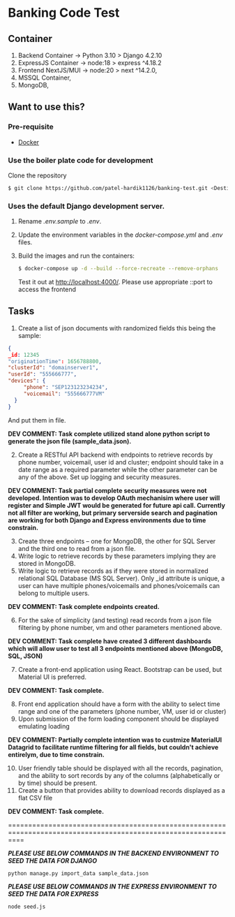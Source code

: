 # Banking Code Test

## Container

1. Backend Container -> Python 3.10 > Django 4.2.10
1. ExpressJS Container -> node:18 > express ^4.18.2
1. Frontend NextJS/MUI -> node:20 > next ^14.2.0,
1. MSSQL Container,
1. MongoDB,

## Want to use this?

### Pre-requisite

- [Docker](https://www.docker.com/)

### Use the boiler plate code for development

Clone the repository

```sh
$ git clone https://github.com/patel-hardik1126/banking-test.git <DestinationDirectory>
```

### Uses the default Django development server.

1. Rename _.env.sample_ to _.env_.
1. Update the environment variables in the _docker-compose.yml_ and _.env_ files.
1. Build the images and run the containers:

   ```sh
   $ docker-compose up -d --build --force-recreate --remove-orphans
   ```

   Test it out at [http://localhost:4000/](http://localhost:4000). Please use appropriate ::port to access the frontend

## Tasks

1. Create a list of json documents with randomized fields this being the sample:

```json
{
_id: 12345
"originationTime": 1656788800,
"clusterId": "domainserver1",
"userId": "555666777",
"devices": {
     "phone": "SEP123123234234",
     "voicemail": "555666777VM"
  }
}
```

And put them in file.

**DEV COMMENT: Task complete utilized stand alone python script to generate the json file (sample_data.json).**

2. Create a RESTful API backend with endpoints to retrieve records by phone number,
   voicemail, user id and cluster; endpoint should take in a date range as a required
   parameter while the other parameter can be any of the above. Set up logging and
   security measures.

**DEV COMMENT: Task partial complete security measures were not developed. Intention was to develop OAuth mechanisim where user will register and Simple JWT would be generated for future api call. Currently not all filter are working, but primary serverside search and pagination are working for both Django and Express environments due to time constrain.**

3. Create three endpoints – one for MongoDB, the other for SQL Server and the third one
   to read from a json file.
4. Write logic to retrieve records by these parameters implying they are stored in
   MongoDB.
5. Write logic to retrieve records as if they were stored in normalized relational SQL
   Database (MS SQL Server).
   Only \_id attribute is unique, a user can have multiple phones/voicemails and
   phones/voicemails can belong to multiple users.

**DEV COMMENT: Task complete endpoints created.**

6. For the sake of simplicity (and testing) read records from a json file filtering by phone
   number, vm and other parameters mentioned above.

**DEV COMMENT: Task complete have created 3 different dashboards which will allow user to test all 3 endpoints mentioned above (MongoDB, SQL, JSON)**

7. Create a front-end application using React. Bootstrap can be used, but Material UI is
   preferred.

**DEV COMMENT: Task complete.**

8. Front end application should have a form with the ability to select time range and one of
   the parameters (phone number, VM, user id or cluster)
9. Upon submission of the form loading component should be displayed emulating loading

**DEV COMMENT: Partially complete intention was to custmize MaterialUI Datagrid to facilitate runtime filtering for all fields, but couldn't achieve entirelym, due to time constrain.**

10. User friendly table should be displayed with all the records, pagination, and the ability
    to sort records by any of the columns (alphabetically or by time) should be present.
11. Create a button that provides ability to download records displayed as a flat CSV file

**DEV COMMENT: Task complete.**

================================================================================================================

**_PLEASE USE BELOW COMMANDS IN THE BACKEND ENVIRONMENT TO SEED THE DATA FOR DJANGO_**

```
python manage.py import_data sample_data.json
```

**_PLEASE USE BELOW COMMANDS IN THE EXPRESS ENVIRONMENT TO SEED THE DATA FOR EXPRESS_**

```
node seed.js
```
